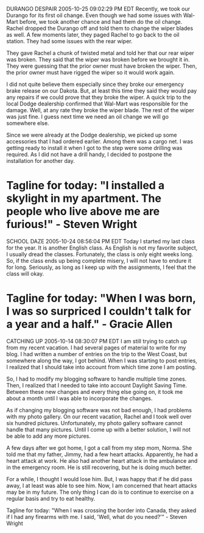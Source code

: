 DURANGO DESPAIR
2005-10-25 09:02:29 PM EDT 
Recently, we took our Durango for its first oil change. Even though we had some issues with Wal-Mart before, we took another chance and had them do the oil change. Rachel dropped the Durango off and told them to change the wiper blades as well. A few moments later, they paged Rachel to go back to the oil station. They had some issues with the rear wiper.

They gave Rachel a chunk of twisted metal and told her that our rear wiper was broken. They said that the wiper was broken before we brought it in. They were guessing that the prior owner must have broken the wiper. Then, the prior owner must have rigged the wiper so it would work again.

I did not quite believe them especially since they broke our emergency brake release on our Dakota. But, at least this time they said they would pay any repairs if we could prove that they broke the wiper. A quick trip to the local Dodge dealership confirmed that Wal-Mart was responsible for the damage. Well, at any rate they broke the wiper blade. The rest of the wiper was just fine. I guess next time we need an oil change we will go somewhere else.

Since we were already at the Dodge dealership, we picked up some accessories that I had ordered earlier. Among them was a cargo net. I was getting ready to install it when I got to the step were some drilling was required. As I did not have a drill handy, I decided to postpone the installation for another day.

Tagline for today: "I installed a skylight in my apartment. The people who live above me are furious!" - Steven Wright
===================

SCHOOL DAZE
2005-10-24 08:56:04 PM EDT 
Today I started my last class for the year. It is another English class. As English is not my favorite subject, I usually dread the classes. Fortunately, the class is only eight weeks long. So, if the class ends up being complete misery, I will not have to endure it for long. Seriously, as long as I keep up with the assignments, I feel that the class will okay.

Tagline for today: "When I was born, I was so surpriced I couldn't talk for a year and a half." - Gracie Allen
===================

CATCHING UP
2005-10-14 08:30:07 PM EDT 
I am still trying to catch up from my recent vacation. I had several pages of material to write for my blog. I had written a number of entries on the trip to the West Coast, but somewhere along the way, I got behind. When I was starting to post entries, I realized that I should take into account from which time zone I am posting.

So, I had to modify my blogging software to handle multiple time zones. Then, I realized that I needed to take into account Daylight Saving Time. Between these new changes and every thing else going on, it took me about a month until I was able to incorporate the changes.

As if changing my blogging software was not bad enough, I had problems with my photo gallery. On our recent vacation, Rachel and I took well over six hundred pictures. Unfortunately, my photo gallery software cannot handle that many pictures. Until I come up with a better solution, I will not be able to add any more pictures.

A few days after we got home, I got a call from my step mom, Norma. She told me that my father, Jimmy, had a few heart attacks. Apparently, he had a heart attack at work. He also had another heart attack in the ambulance and in the emergency room. He is still recovering, but he is doing much better.

For a while, I thought I would lose him. But, I was happy that if he did pass away, I at least was able to see him. Now, I am concerned that heart attacks may be in my future. The only thing I can do is to continue to exercise on a regular basis and try to eat healthy.

Tagline for today: "When I was crossing the border into Canada, they asked if I had any firearms with me. I said, 'Well, what do you need?'" - Steven Wright